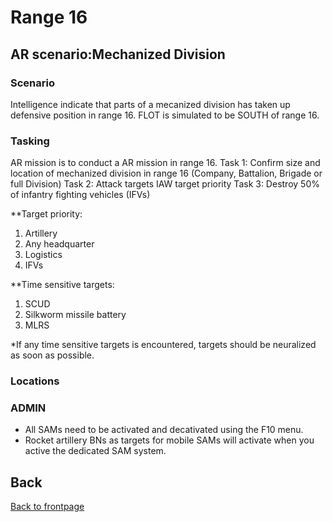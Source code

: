 # Range 16

## AR scenario:Mechanized Division
### Scenario
Intelligence indicate that parts of a mecanized division has taken up defensive position in range 16. 
FLOT is simulated to be SOUTH of range 16.

### Tasking
AR mission is to conduct a AR mission in range 16.
Task 1: Confirm size and location of mechanized division in range 16 (Company, Battalion, Brigade or full Division)
Task 2: Attack targets IAW target priority 
Task 3: Destroy 50% of infantry fighting vehicles (IFVs)


**Target priority:
1. Artillery
2. Any headquarter
3. Logistics
4. IFVs

**Time sensitive targets:
1. SCUD
2. Silkworm missile battery
3. MLRS

*If any time sensitive targets is encountered, targets should be neuralized as soon as possible.




### Locations



### ADMIN
- All SAMs need to be activated and decativated using the F10 menu.
- Rocket artillery BNs as targets for mobile SAMs will activate when you active the dedicated SAM system.





## Back
[Back to frontpage](https://132nd-vwing.github.io/TRMA-Brief/)
